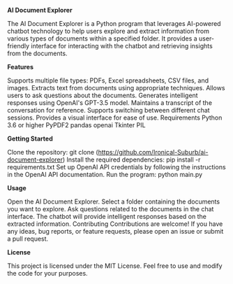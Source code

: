 **AI Document Explorer**

The AI Document Explorer is a Python program that leverages AI-powered chatbot technology to help users explore and extract information from various types of documents within a specified folder. It provides a user-friendly interface for interacting with the chatbot and retrieving insights from the documents.

**Features**

Supports multiple file types: PDFs, Excel spreadsheets, CSV files, and images.
Extracts text from documents using appropriate techniques.
Allows users to ask questions about the documents.
Generates intelligent responses using OpenAI's GPT-3.5 model.
Maintains a transcript of the conversation for reference.
Supports switching between different chat sessions.
Provides a visual interface for ease of use.
Requirements
Python 3.6 or higher
PyPDF2
pandas
openai
Tkinter
PIL

**Getting Started**

Clone the repository: git clone (https://github.com/Ironical-Suburb/ai-document-explorer)
Install the required dependencies: pip install -r requirements.txt
Set up OpenAI API credentials by following the instructions in the OpenAI API documentation.
Run the program: python main.py

**Usage**

Open the AI Document Explorer.
Select a folder containing the documents you want to explore.
Ask questions related to the documents in the chat interface.
The chatbot will provide intelligent responses based on the extracted information.
Contributing
Contributions are welcome! If you have any ideas, bug reports, or feature requests, please open an issue or submit a pull request.

**License**

This project is licensed under the MIT License. Feel free to use and modify the code for your purposes.
